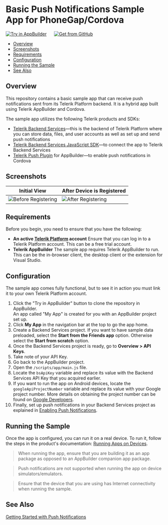 # Basic Push Notifications Sample App for PhoneGap/Cordova

<a href="https://platform.telerik.com/#appbuilder/clone/https://github.com/telerik/backend-services-push-hybrid.git" target="_blank"><img src="http://docs.telerik.com/platform/appbuilder/sample-apps/images/try-in-appbuilder.png" alt="Try in AppBuilder" title="Try in Telerik Platform" /></a> <a href="https://github.com/telerik/backend-services-push-hybrid" target="_blank"><img style="padding-left:20px" src="http://docs.telerik.com/platform/appbuilder/sample-apps/images/get-github.png" alt="Get from GitHub" title="Get from GitHub"></a>

* [Overview](#overview)
* [Screenshots](#screenshots)
* [Requirements](#requirements)
* [Configuration](#configuration)
* [Running the Sample](#running-the-sample)
* [See Also](#see-also)

## Overview

This repository contains a basic sample app that can receive push notifications sent from its Telerik Platform backend. It is a hybrid app built using Telerik AppBuilder and Cordova.

The sample app utilizes the following Telerik products and SDKs:

- [Telerik Backend Services](http://docs.telerik.com/platform/backend-services/)&mdash;this is the backend of Telerik Platform where you can store data, files, and user accounts as well as set up and send push notifications
- [Telerik Backend Services JavaScript SDK](http://docs.telerik.com/platform/backend-services/javascript/getting-started-javascript-sdk)&mdash;to connect the app to Telerik Backend Services
- [Telerik Push Plugin](https://github.com/Telerik-Verified-Plugins/PushNotification) for AppBuilder&mdash;to enable push notifications in Cordova

## Screenshots

Initial View|After Device is Registered
---|---
![Before Registering](https://raw.githubusercontent.com/telerik/backend-services-push-hybrid/master/screenshots/android-before-registering.png)|![After Registering](https://raw.githubusercontent.com/telerik/backend-services-push-hybrid/master/screenshots/android-after-registering.png)

## Requirements

Before you begin, you need to ensure that you have the following:

- **An active [Telerik Platform](https://platform.telerik.com) account**
Ensure that you can log in to a Telerik Platform account. This can be a free trial account.
- **Telerik AppBuilder**
The sample app requires Telerik AppBuilder to run. This can be the in-browser client, the desktop client or the extension for Visual Studio.

## Configuration

The sample app comes fully functional, but to see it in action you must link it to your own Telerik Platform account.

1. Click the "Try in AppBuilder" button to clone the repository in AppBuilder.<br>
	An app called "My App" is created for you with an AppBuilder project set up.
2. Click **My App** in the navigation bar at the top to go the app home.
3. Create a Backend Services project. If you want to have sample data preloaded, select the **Start from the Friends app** option. Otherwise select the **Start from scratch** option.
4. Once the Backend Services project is ready, go to **Overview > API Keys**.
5. Take note of your API Key.
6. Go back to the AppBuilder project.
7. Open the `/scripts/app/main.js` file.
8. Locate the `bsApiKey` variable and replace its value with the Backend Services API Key that you acquired earlier.
9. If you want to run the app on Android devices, locate the `googleApiProjectNumber` variable and replace its value with your Google project number. More details on obtaining the project number can be found on [Google Developers](https://developers.google.com/console/help/new/#projectnumber).
10. Finally, set up push notifications in your Backend Services project as explained in [Enabling Push Notifications](http://docs.telerik.com/platform/backend-services/javascript/push-notifications/push-enabling).

## Running the Sample

Once the app is configured, you can run it on a real device. To run it, follow the steps in the product's documentation: [Running Apps on Devices](http://docs.telerik.com/platform/appbuilder/testing-your-app/running-on-devices/working-with-devices).

> When running the app, ensure that you are building it as an app package as opposed to an AppBuilder companion app package.

> Push notifications are not supported when running the app on device simulators/emulators. 

> Ensure that the device that you are using has Internet connectivity when running the sample.

## See Also

[Getting Started with Push Notifications](http://docs.telerik.com/platform/backend-services/javascript/push-notifications/push-getting-started)
